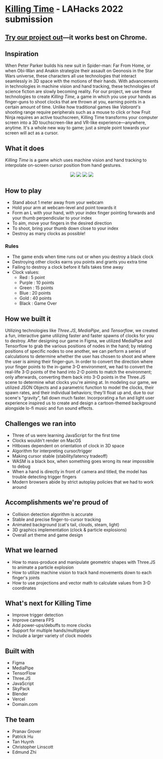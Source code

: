 # [Killing Time](https://www.killingtime.tech/) - LAHacks 2022 submission

[Try our project out](https://www.killingtime.tech/)—it works best on Chrome.
----
## Inspiration

When Peter Parker builds his new suit in Spider-man: Far From Home, or when Obi-Wan and Anakin strategize their assault on Geonosis in the Star Wars universe, these characters all use technologies that interact seamlessly in 3D space with the motions of their hands. With advancements in technologies in machine vision and hand tracking, these technologies of science fiction are slowly becoming reality. For our project, we use these technologies to create *Killing Time*, a game in which you use your hands as finger-guns to shoot clocks that are thrown at you, earning points in a certain amount of time. Unlike how traditional games like *Valorant's* shooting range require peripherals such as a mouse to click or how Fruit Ninja requires an active touchscreen, Killing Time transforms your computer screen into a 3D touchscreen-like and VR-like experience—anywhere, anytime. It's a whole new way to game; just a simple point towards your screen will act as a cursor.

## What it does

*Killing Time* is a game which uses machine vision and hand tracking to interpolate on-screen cursor position from hand gestures.

<p style="text-align: center;">
<img src="https://github.com/zeroclutch/killingtime/blob/main/images/Background.png">
<img src="https://raw.githubusercontent.com/zeroclutch/killingtime/main/images/Poster%20(1).png">
<img src="https://raw.githubusercontent.com/zeroclutch/killingtime/main/images/Poster.png">
<img src="https://raw.githubusercontent.com/zeroclutch/killingtime/main/images/clock.png">
</p>

## How to play

* Stand about 1 meter away from your webcam
* Hold your arm at webcam-level and point towards it
* Form an L with your hand, with your index finger pointing forwards and your thumb perpendicular to your index
* To aim, move your fingers in the desired direction
* To shoot, bring your thumb down close to your index
* Destroy as many clocks as possible!

### Rules
* The game ends when time runs out or when you destroy a black clock
* Destroying other clocks earns you points and grants you extra time
* Failing to destroy a clock before it falls takes time away
* Clock values:
    * Red : 5 point
    * Purple : 10 points
    * Green : 15 points
    * Blue : 20 points
    * Gold : 40 points
    * Black : Game Over

## How we built it

Utilizing technologies like *Three.JS*, *MediaPipe*, and *Tensorflow*, we created a fun, interactive game utilizing faster and faster spawns of clocks for you to destroy.
After designing our game in Figma, we utilized MediaPipe and Tensorflow to grab the various positions of nodes in the hand; by relating positions of specific nodes to one another,
we can perform a series of calculations to determine whether the user has chosen to shoot and where the user is aiming their finger-gun. In order to convert the direction where your finger points to the in-game 3-D environment, we had to convert the real-life 3-D points of the hand into 2-D points to match the environment; only afterwards, converting them back into 3-D points in the Three.JS scene to determine what clocks you're aiming at. In modeling our game, we utilized JSON Objects and a parametric function to model the clocks, their spawn rates, and their individual behaviors; they'll float up and, due to our scene's "gravity", fall down much faster. Incorporating a fun and light user experience inspired us to create and design a cartoon-themed background alongside lo-fi music and fun sound effects.

## Challenges we ran into

* Three of us were learning JavaScript for the first time
* Clocks wouldn't render on MacOS
* Hitboxes dependent on orientation of clock in 3D space
* Algorithm for interpreting cursor/trigger
* Making cursor stable (stability/latency tradeoff)
* WASM is a black box, when something goes wrong its near impossible to debug
* When a hand is directly in front of camera and titled, the model has trouble detecting trigger fingers
* Modern browsers abide by strict autoplay policies that we had to work around

## Accomplishments we're proud of

* Collision detection algorithm is accurate
* Stable and precise finger-to-cursor tracking
* Animated background (cat's tail, clouds, steam, light)
* 3D graphics implementation (clock & particle explosions)
* Overall art theme and game design

## What we learned

* How to mass-produce and manipulate geometric shapes with Three.JS to animate a particle explosion
* How to utilize machine vision to track hand movements down to each finger's joints
* How to use projections and vector math to calculate values from 3-D coordinates

## What's next for Killing Time

* Improve trigger detection
* Improve camera FPS
* Add power-ups/debuffs to more clocks
* Support for multiple hands/multiplayer
* Include a larger variety of clock models

## Built with

* Figma
* MediaPipe
* TensorFlow
* Three.JS
* JavaScript
* SkyPack
* Blender
* Vercel
* Domain.com

## The team

* Pranav Grover
* Patrick Hu
* Tan Huynh
* Christopher Linscott
* Edmund Zhi
